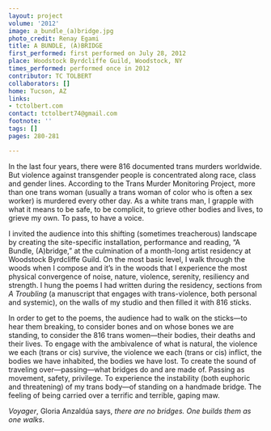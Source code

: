 ```yaml
---
layout: project
volume: '2012'
image: a_bundle_(a)bridge.jpg
photo_credit: Renay Egami
title: A BUNDLE, (A)BRIDGE
first_performed: first performed on July 28, 2012
place: Woodstock Byrdcliffe Guild, Woodstock, NY
times_performed: performed once in 2012
contributor: TC TOLBERT
collaborators: []
home: Tucson, AZ
links:
- tctolbert.com
contact: tctolbert74@gmail.com
footnote: ''
tags: []
pages: 280-281

---
```


In the last four years, there were 816 documented trans murders worldwide. But violence against transgender people is concentrated along race, class and gender lines. According to the Trans Murder Monitoring Project, more than one trans woman (usually a trans woman of color who is often a sex worker) is murdered every other day. As a white trans man, I grapple with what it means to be safe, to be complicit, to grieve other bodies and lives, to grieve my own. To pass, to have a voice.

I invited the audience into this shifting (sometimes treacherous) landscape by creating the site-specific installation, performance and reading, “A Bundle, (A)bridge,” at the culmination of a month-long artist residency at Woodstock Byrdcliffe Guild. On the most basic level, I walk through the woods when I compose and it’s in the woods that I experience the most physical convergence of noise, nature, violence, serenity, resiliency and strength. I hung the poems I had written during the residency, sections from _A Troubling_ (a manuscript that engages with trans-violence, both personal and systemic), on the walls of my studio and then filled it with 816 sticks.

In order to get to the poems, the audience had to walk on the sticks—to hear them breaking, to consider bones and on whose bones we are standing, to consider the 816 trans women—their bodies, their deaths and their lives. To engage with the ambivalence of what is natural, the violence we each (trans or cis) survive, the violence we each (trans or cis) inflict, the bodies we have inhabited, the bodies we have lost. To create the sound of traveling over—passing—what bridges do and are made of. Passing as movement, safety, privilege. To experience the instability (both euphoric and threatening) of my trans body—of standing on a handmade bridge. The feeling of being carried over a terrific and terrible, gaping maw.

_Voyager_, Gloria Anzaldúa says, _there are no bridges. One builds them as one walks_.
